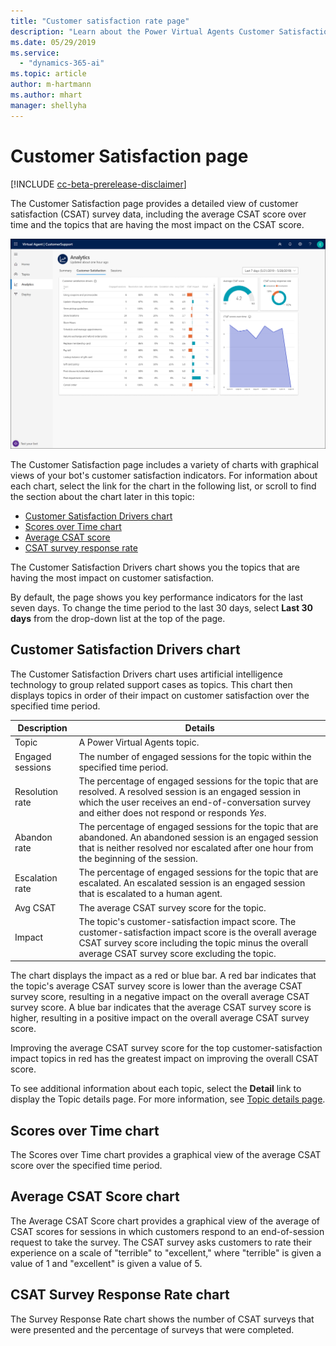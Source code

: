 ```yaml
---
title: "Customer satisfaction rate page"
description: "Learn about the Power Virtual Agents Customer Satisfaction page."
ms.date: 05/29/2019
ms.service:
  - "dynamics-365-ai"
ms.topic: article
author: m-hartmann
ms.author: mhart
manager: shellyha
---
```


# Customer Satisfaction page

[!INCLUDE [cc-beta-prerelease-disclaimer](includes/cc-beta-prerelease-disclaimer.md)]

The Customer Satisfaction page provides a detailed view of customer satisfaction (CSAT) survey data, including the average CSAT score over time and the topics that are having the most impact on the CSAT score.

![Customer Satisfaction page](media/customer-satisfaction-dashboard.png)

The Customer Satisfaction page includes a variety of charts with graphical views of your bot's customer satisfaction indicators. For information about each chart, select the link for the chart in the following list, or scroll to find the section about the chart later in this topic:

* [Customer Satisfaction Drivers chart](#customer-satisfaction-drivers-chart)
* [Scores over Time chart](#scores-over-time-chart)
* [Average CSAT score](#average-csat-score-chart)
* [CSAT survey response rate](#csat-survey-response-rate-chart)

The Customer Satisfaction Drivers chart shows you the topics that are having the most impact on customer satisfaction.

By default, the page shows you key performance indicators for the last seven days. To change the time period to the last 30 days, select **Last 30 days** from the drop-down list at the top of the page.

## Customer Satisfaction Drivers chart

The Customer Satisfaction Drivers chart uses artificial intelligence technology to group related support cases as topics. This chart then displays topics in order of their impact on customer satisfaction over the specified time period.

Description | Details
----------- | -------
Topic | A Power Virtual Agents topic.
Engaged sessions | The number of engaged sessions for the topic within the specified time period.
Resolution rate | The percentage of engaged sessions for the topic that are resolved. A resolved session is an engaged session in which the user receives an end-of-conversation survey and either does not respond or responds *Yes*.
Abandon rate | The percentage of engaged sessions for the topic that are abandoned. An abandoned session is an engaged session that is neither resolved nor escalated after one hour from the beginning of the session.
Escalation rate | The percentage of engaged sessions for the topic that are escalated. An escalated session is an engaged session that is escalated to a human agent.
Avg CSAT | The average CSAT survey score for the topic.
Impact | The topic's customer-satisfaction impact score. The customer-satisfaction impact score is the overall average CSAT survey score including the topic minus the overall average CSAT survey score excluding the topic.

The chart displays the impact as a red or blue bar. A red bar indicates that the topic's average CSAT survey score is lower than the average CSAT survey score, resulting in a negative impact on the overall average CSAT survey score. A blue bar indicates that the average CSAT survey score is higher, resulting in a positive impact on the overall average CSAT survey score.

Improving the average CSAT survey score for the top customer-satisfaction impact topics in red has the greatest impact on improving the overall CSAT score.

To see additional information about each topic, select the **Detail** link to display the Topic details page. For more information, see [Topic details page](analytics-topic-details.md).

## Scores over Time chart

The Scores over Time chart provides a graphical view of the average CSAT score over the specified time period.

## Average CSAT Score chart

The Average CSAT Score chart provides a graphical view of the average of CSAT scores for sessions in which customers respond to an end-of-session request to take the survey. The CSAT survey asks customers to rate their experience on a scale of "terrible" to "excellent," where "terrible" is given a value of 1 and "excellent" is given a value of 5.

## CSAT Survey Response Rate chart

The Survey Response Rate chart shows the number of CSAT surveys that were presented and the percentage of surveys that were completed.
